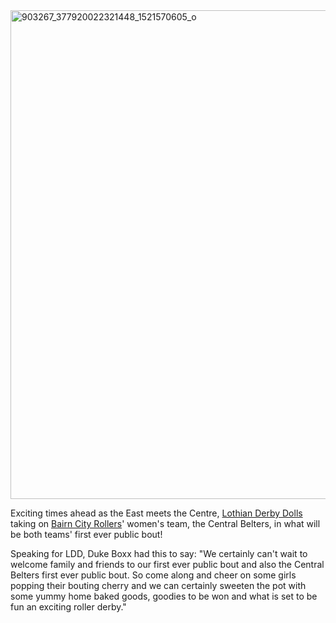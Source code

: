 <html><body><a href="http://scottishrollerderbyblog.com/2013/04/903267_377920022321448_1521570605_o.jpg"><img class="aligncenter size-large wp-image-2517" alt="903267_377920022321448_1521570605_o" src="http://scottishrollerderbyblog.com/2013/04/903267_377920022321448_1521570605_o.jpg?w=614" width="614" height="782"></a>

Exciting times ahead as the East meets the Centre, <a href="http://lothianderbydolls.com/">Lothian Derby Dolls</a> taking on <a href="https://www.facebook.com/BairnCityRollers">Bairn City Rollers</a>' women's team, the Central Belters, in what will be both teams' first ever public bout!

Speaking for LDD, Duke Boxx had this to say: "We certainly can't wait to welcome family and friends to our first ever public bout and also the Central Belters first ever public bout. So come along and cheer on some girls popping their bouting cherry and we can certainly sweeten the pot with some yummy home baked goods, goodies to be won and what is set to be fun an exciting roller derby."</body></html>

